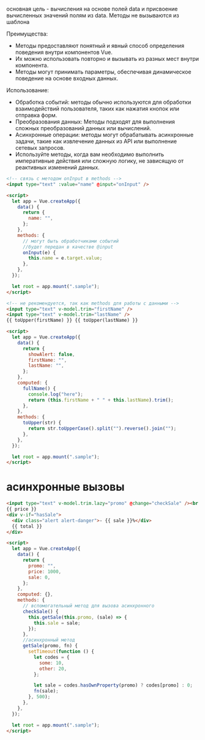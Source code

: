 основная цель - вычисления на основе полей data и присвоение вычисленных значений полям из data. Методы не вызываются из шаблона

Преимущества:

- Методы предоставляют понятный и явный способ определения поведения внутри компонентов Vue.
- Их можно использовать повторно и вызывать из разных мест внутри компонента.
- Методы могут принимать параметры, обеспечивая динамическое поведение на основе входных данных.

Использование:

- Обработка событий: методы обычно используются для обработки взаимодействий пользователя, таких как нажатия кнопок или отправка форм.
- Преобразования данных: Методы подходят для выполнения сложных преобразований данных или вычислений.
- Асинхронные операции: методы могут обрабатывать асинхронные задачи, такие как извлечение данных из API или выполнение сетевых запросов.
- Используйте методы, когда вам необходимо выполнить императивные действия или сложную логику, не зависящую от реактивных изменений данных.

```html
<!-- связь с методом onInput в methods -->
<input type="text" :value="name" @input="onInput" />

<script>
  let app = Vue.createApp({
    data() {
      return {
        name: "",
      };
    },
    methods: {
      // могут быть обработчиками событий
      //будет передан в качестве @input
      onInput(e) {
        this.name = e.target.value;
      },
    },
  });

  let root = app.mount(".sample");
</script>
```

```html
<!-- не рекомендуется, так как methods для работы с данными -->
<input type="text" v-model.trim="firstName" />
<input type="text" v-model.trim="lastName" />
{{ toUpper(firstName) }} {{ toUpper(lastName) }}

<script>
  let app = Vue.createApp({
    data() {
      return {
        showAlert: false,
        firstName: "",
        lastName: "",
      };
    },
    computed: {
      fullName() {
        console.log("here");
        return (this.firstName + " " + this.lastName).trim();
      },
    },
    methods: {
      toUpper(str) {
        return str.toUpperCase().split("").reverse().join("");
      },
    },
  });

  let root = app.mount(".sample");
</script>
```

# асинхронные вызовы

```html
<input type="text" v-model.trim.lazy="promo" @change="checkSale" /><br />
{{ price }}
<div v-if="hasSale">
  <div class="alert alert-danger">- {{ sale }}%</div>
  {{ total }}
</div>

<script>
  let app = Vue.createApp({
    data() {
      return {
        promo: "",
        price: 1000,
        sale: 0,
      };
    },
    computed: {},
    methods: {
      // вспомогательный метод для вызова асинхронного
      checkSale() {
        this.getSale(this.promo, (sale) => {
          this.sale = sale;
        });
      },
      //асинхронный метод
      getSale(promo, fn) {
        setTimeout(function () {
          let codes = {
            some: 10,
            other: 20,
          };

          let sale = codes.hasOwnProperty(promo) ? codes[promo] : 0;
          fn(sale);
        }, 500);
      },
    },
  });

  let root = app.mount(".sample");
</script>
```

